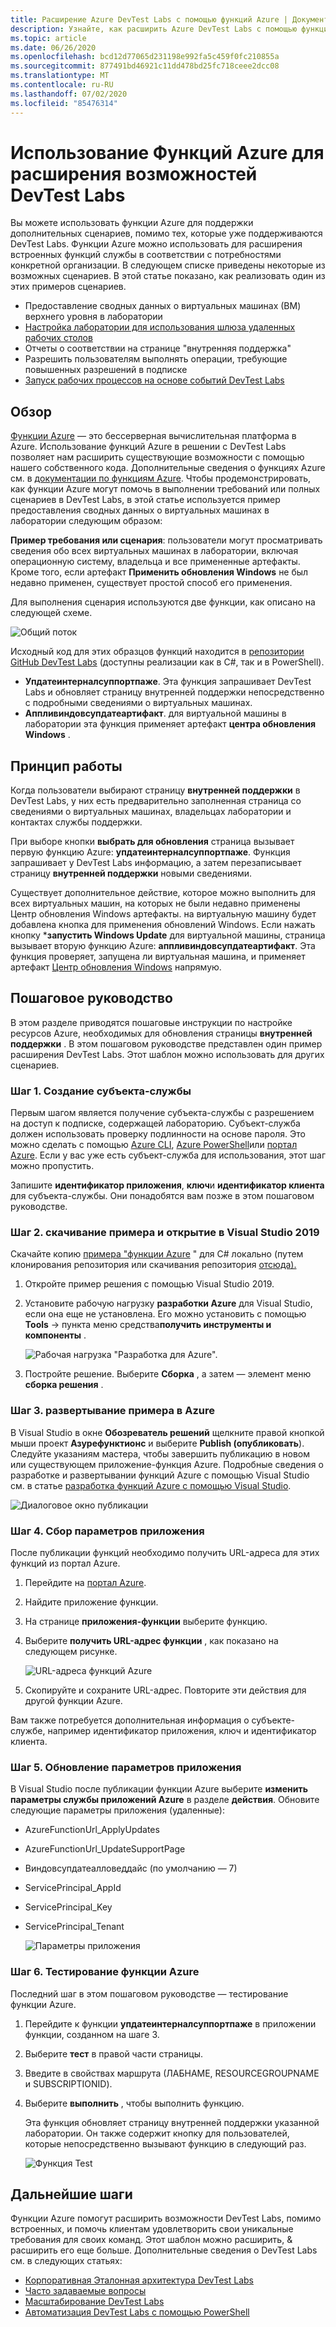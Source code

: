 ```yaml
---
title: Расширение Azure DevTest Labs с помощью функций Azure | Документация Майкрософт
description: Узнайте, как расширить Azure DevTest Labs с помощью функций Azure.
ms.topic: article
ms.date: 06/26/2020
ms.openlocfilehash: bcd12d77065d231198e992fa5c459f0fc210855a
ms.sourcegitcommit: 877491bd46921c11dd478bd25fc718ceee2dcc08
ms.translationtype: MT
ms.contentlocale: ru-RU
ms.lasthandoff: 07/02/2020
ms.locfileid: "85476314"
---
```

# <a name="use-azure-functions-to-extend-devtest-labs"></a>Использование Функций Azure для расширения возможностей DevTest Labs
Вы можете использовать функции Azure для поддержки дополнительных сценариев, помимо тех, которые уже поддерживаются DevTest Labs. Функции Azure можно использовать для расширения встроенных функций службы в соответствии с потребностями конкретной организации. В следующем списке приведены некоторые из возможных сценариев. В этой статье показано, как реализовать один из этих примеров сценариев.

- Предоставление сводных данных о виртуальных машинах (ВМ) верхнего уровня в лаборатории
- [Настройка лаборатории для использования шлюза удаленных рабочих столов](configure-lab-remote-desktop-gateway.md)
- Отчеты о соответствии на странице "внутренняя поддержка"
- Разрешить пользователям выполнять операции, требующие повышенных разрешений в подписке
- [Запуск рабочих процессов на основе событий DevTest Labs](https://github.com/RogerBestMsft/DTL-SecureArtifactData)

## <a name="overview"></a>Обзор
[Функции Azure](../azure-functions/functions-overview.md) — это бессерверная вычислительная платформа в Azure. Использование функций Azure в решении с DevTest Labs позволяет нам расширить существующие возможности с помощью нашего собственного кода. Дополнительные сведения о функциях Azure см. в [документации по функциям Azure](../azure-functions/functions-overview.md). Чтобы продемонстрировать, как функции Azure могут помочь в выполнении требований или полных сценариев в DevTest Labs, в этой статье используется пример предоставления сводных данных о виртуальных машинах в лаборатории следующим образом:

**Пример требования или сценария**: пользователи могут просматривать сведения обо всех виртуальных машинах в лаборатории, включая операционную систему, владельца и все примененные артефакты.  Кроме того, если артефакт **Применить обновления Windows** не был недавно применен, существует простой способ его применения.

Для выполнения сценария используются две функции, как описано на следующей схеме.  

![Общий поток](./media/extend-devtest-labs-azure-functions/flow.png)

Исходный код для этих образцов функций находится в [репозитории GitHub DevTest Labs](https://github.com/Azure/azure-devtestlab/tree/master/samples/DevTestLabs/AzureFunctions) (доступны реализации как в C#, так и в PowerShell).

- **Упдатеинтерналсуппортпаже**. Эта функция запрашивает DevTest Labs и обновляет страницу внутренней поддержки непосредственно с подробными сведениями о виртуальных машинах.
- **Аппливиндовсупдатеартифакт**. для виртуальной машины в лаборатории эта функция применяет артефакт **центра обновления Windows** .

## <a name="how-it-works"></a>Принцип работы
Когда пользователи выбирают страницу **внутренней поддержки** в DevTest Labs, у них есть предварительно заполненная страница со сведениями о виртуальных машинах, владельцах лаборатории и контактах службы поддержки.  

При выборе кнопки **выбрать для обновления** страница вызывает первую функцию Azure: **упдатеинтерналсуппортпаже**. Функция запрашивает у DevTest Labs информацию, а затем перезаписывает страницу **внутренней поддержки** новыми сведениями.

Существует дополнительное действие, которое можно выполнить для всех виртуальных машин, на которых не были недавно применены Центр обновления Windows артефакты. на виртуальную машину будет добавлена кнопка для применения обновлений Windows. Если нажать кнопку ***запустить Windows Update** для виртуальной машины, страница вызывает вторую функцию Azure: **аппливиндовсупдатеартифакт**. Эта функция проверяет, запущена ли виртуальная машина, и применяет артефакт [Центр обновления Windows](https://github.com/Azure/azure-devtestlab/tree/master/Artifacts/windows-install-windows-updates) напрямую.

## <a name="step-by-step-walkthrough"></a>Пошаговое руководство
В этом разделе приводятся пошаговые инструкции по настройке ресурсов Azure, необходимых для обновления страницы **внутренней поддержки** . В этом пошаговом руководстве представлен один пример расширения DevTest Labs. Этот шаблон можно использовать для других сценариев.

### <a name="step-1-create-a-service-principal"></a>Шаг 1. Создание субъекта-службы 
Первым шагом является получение субъекта-службы с разрешением на доступ к подписке, содержащей лабораторию. Субъект-служба должен использовать проверку подлинности на основе пароля. Это можно сделать с помощью [Azure CLI](/cli/azure/create-an-azure-service-principal-azure-cli?view=azure-cli-latest), [Azure PowerShell](/powershell/azure/create-azure-service-principal-azureps?view=azps-2.5.0)или [портал Azure](../active-directory/develop/howto-create-service-principal-portal.md). Если у вас уже есть субъект-служба для использования, этот шаг можно пропустить.

Запишите **идентификатор приложения**, **ключ**и **идентификатор клиента** для субъекта-службы. Они понадобятся вам позже в этом пошаговом руководстве. 

### <a name="step-2-download-the-sample-and-open-in-visual-studio-2019"></a>Шаг 2. скачивание примера и открытие в Visual Studio 2019
Скачайте копию [примера "функции Azure](https://github.com/Azure/azure-devtestlab/tree/master/samples/DevTestLabs/AzureFunctions/CSharp) " для C# локально (путем клонирования репозитория или скачивания репозитория [отсюда).](https://github.com/Azure/azure-devtestlab/archive/master.zip)  

1. Откройте пример решения с помощью Visual Studio 2019.  
1. Установите рабочую нагрузку **разработки Azure** для Visual Studio, если она еще не установлена. Его можно установить с помощью **Tools**  ->  пункта меню средства**получить инструменты и компоненты** .

    ![Рабочая нагрузка "Разработка для Azure".](./media/extend-devtest-labs-azure-functions/azure-development-workload-vs.png)
1. Постройте решение. Выберите **Сборка** , а затем — элемент меню **сборка решения** .

### <a name="step-3-deploy-the-sample-to-azure"></a>Шаг 3. развертывание примера в Azure
В Visual Studio в окне **Обозреватель решений** щелкните правой кнопкой мыши проект **Азурефунктионс** и выберите **Publish (опубликовать**). Следуйте указаниям мастера, чтобы завершить публикацию в новом или существующем приложение-функция Azure. Подробные сведения о разработке и развертывании функций Azure с помощью Visual Studio см. в статье [разработка функций Azure с помощью Visual Studio](../azure-functions/functions-develop-vs.md).

![Диалоговое окно публикации](./media/extend-devtest-labs-azure-functions/publish-dialog.png)


### <a name="step-4--gather-application-settings"></a>Шаг 4. Сбор параметров приложения
После публикации функций необходимо получить URL-адреса для этих функций из портал Azure. 

1. Перейдите на [портал Azure](https://portal.azure.com). 
1. Найдите приложение функции.
1. На странице **приложения-функции** выберите функцию. 
1. Выберите **получить URL-адрес функции** , как показано на следующем рисунке. 

    ![URL-адреса функций Azure](./media/extend-devtest-labs-azure-functions/function-url.png)
4. Скопируйте и сохраните URL-адрес. Повторите эти действия для другой функции Azure. 

Вам также потребуется дополнительная информация о субъекте-службе, например идентификатор приложения, ключ и идентификатор клиента.


### <a name="step-5--update-application-settings"></a>Шаг 5. Обновление параметров приложения
В Visual Studio после публикации функции Azure выберите **изменить параметры службы приложений Azure** в разделе **действия**. Обновите следующие параметры приложения (удаленные):

- AzureFunctionUrl_ApplyUpdates
- AzureFunctionUrl_UpdateSupportPage
- Виндовсупдатеалловеддайс (по умолчанию — 7)
- ServicePrincipal_AppId
- ServicePrincipal_Key
- ServicePrincipal_Tenant

    ![Параметры приложения](./media/extend-devtest-labs-azure-functions/application-settings.png)

### <a name="step-6-test-the-azure-function"></a>Шаг 6. Тестирование функции Azure
Последний шаг в этом пошаговом руководстве — тестирование функции Azure.  

1. Перейдите к функции **упдатеинтерналсуппортпаже** в приложении функции, созданном на шаге 3. 
1. Выберите **тест** в правой части страницы. 
1. Введите в свойствах маршрута (ЛАБНАМЕ, RESOURCEGROUPNAME и SUBSCRIPTIONID).
1. Выберите **выполнить** , чтобы выполнить функцию.  

    Эта функция обновляет страницу внутренней поддержки указанной лаборатории. Он также содержит кнопку для пользователей, которые непосредственно вызывают функцию в следующий раз.

    ![Функция Test](./media/extend-devtest-labs-azure-functions/test-function.png)

## <a name="next-steps"></a>Дальнейшие шаги
Функции Azure помогут расширить возможности DevTest Labs, помимо встроенных, и помочь клиентам удовлетворить свои уникальные требования для своих команд. Этот шаблон можно расширить, & расширить его еще больше.  Дополнительные сведения о DevTest Labs см. в следующих статьях: 

- [Корпоративная Эталонная архитектура DevTest Labs](devtest-lab-reference-architecture.md)
- [Часто задаваемые вопросы](devtest-lab-faq.md)
- [Масштабирование DevTest Labs](devtest-lab-guidance-scale.md)
- [Автоматизация DevTest Labs с помощью PowerShell](https://github.com/Azure/azure-devtestlab/tree/master/samples/DevTestLabs/Modules/Library/Tests)








